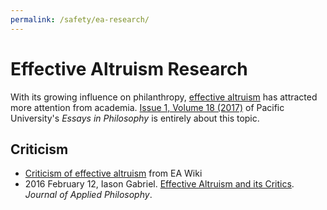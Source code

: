 ```yaml
---
permalink: /safety/ea-research/
---
```

# Effective Altruism Research

With its growing influence on philanthropy, [effective altruism](http://realai.org/safety/effective-altruism/) has attracted more attention from academia. [Issue 1, Volume 18 (2017)](http://commons.pacificu.edu/eip/vol18/iss1/1/) of Pacific University's *Essays in Philosophy* is entirely about this topic.

## Criticism

* [Criticism of effective altruism](http://wiki.effectivealtruismhub.com/index.php?title=Criticism_of_effective_altruism) from EA Wiki
* 2016 February 12, Iason Gabriel. [Effective Altruism and its Critics](http://onlinelibrary.wiley.com/doi/10.1111/japp.12176/full). *Journal of Applied Philosophy*.
